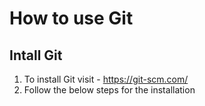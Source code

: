 # How to use Git


## Intall Git

1. To install Git visit - https://git-scm.com/
2. Follow the below steps for the installation
